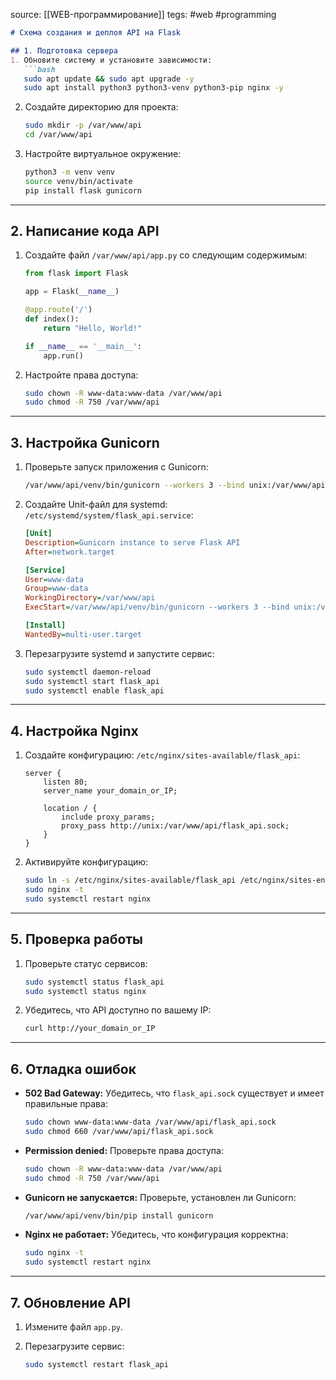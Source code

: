 source:  [[WEB-программирование]]
tegs: #web #programming

```markdown
# Схема создания и деплоя API на Flask

## 1. Подготовка сервера
1. Обновите систему и установите зависимости:
   ```bash
   sudo apt update && sudo apt upgrade -y
   sudo apt install python3 python3-venv python3-pip nginx -y
```

2. Создайте директорию для проекта:
    
    ```bash
    sudo mkdir -p /var/www/api
    cd /var/www/api
    ```
    
3. Настройте виртуальное окружение:
    
    ```bash
    python3 -m venv venv
    source venv/bin/activate
    pip install flask gunicorn
    ```
    

---

## 2. Написание кода API

1. Создайте файл `/var/www/api/app.py` со следующим содержимым:
    
    ```python
    from flask import Flask
    
    app = Flask(__name__)
    
    @app.route('/')
    def index():
        return "Hello, World!"
    
    if __name__ == '__main__':
        app.run()
    ```
    
2. Настройте права доступа:
    
    ```bash
    sudo chown -R www-data:www-data /var/www/api
    sudo chmod -R 750 /var/www/api
    ```
    

---

## 3. Настройка Gunicorn

1. Проверьте запуск приложения с Gunicorn:
    
    ```bash
    /var/www/api/venv/bin/gunicorn --workers 3 --bind unix:/var/www/api/flask_api.sock app:app
    ```
    
2. Создайте Unit-файл для systemd: `/etc/systemd/system/flask_api.service`:
    
    ```ini
    [Unit]
    Description=Gunicorn instance to serve Flask API
    After=network.target
    
    [Service]
    User=www-data
    Group=www-data
    WorkingDirectory=/var/www/api
    ExecStart=/var/www/api/venv/bin/gunicorn --workers 3 --bind unix:/var/www/api/flask_api.sock app:app
    
    [Install]
    WantedBy=multi-user.target
    ```
    
3. Перезагрузите systemd и запустите сервис:
    
    ```bash
    sudo systemctl daemon-reload
    sudo systemctl start flask_api
    sudo systemctl enable flask_api
    ```
    

---

## 4. Настройка Nginx

1. Создайте конфигурацию: `/etc/nginx/sites-available/flask_api`:
    
    ```nginx
    server {
        listen 80;
        server_name your_domain_or_IP;
    
        location / {
            include proxy_params;
            proxy_pass http://unix:/var/www/api/flask_api.sock;
        }
    }
    ```
    
2. Активируйте конфигурацию:
    
    ```bash
    sudo ln -s /etc/nginx/sites-available/flask_api /etc/nginx/sites-enabled
    sudo nginx -t
    sudo systemctl restart nginx
    ```
    

---

## 5. Проверка работы

1. Проверьте статус сервисов:
    
    ```bash
    sudo systemctl status flask_api
    sudo systemctl status nginx
    ```
    
2. Убедитесь, что API доступно по вашему IP:
    
    ```bash
    curl http://your_domain_or_IP
    ```
    

---

## 6. Отладка ошибок

- **502 Bad Gateway:** Убедитесь, что `flask_api.sock` существует и имеет правильные права:
    
    ```bash
    sudo chown www-data:www-data /var/www/api/flask_api.sock
    sudo chmod 660 /var/www/api/flask_api.sock
    ```
    
- **Permission denied:** Проверьте права доступа:
    
    ```bash
    sudo chown -R www-data:www-data /var/www/api
    sudo chmod -R 750 /var/www/api
    ```
    
- **Gunicorn не запускается:** Проверьте, установлен ли Gunicorn:
    
    ```bash
    /var/www/api/venv/bin/pip install gunicorn
    ```
    
- **Nginx не работает:** Убедитесь, что конфигурация корректна:
    
    ```bash
    sudo nginx -t
    sudo systemctl restart nginx
    ```
    

---

## 7. Обновление API

1. Измените файл `app.py`.
2. Перезагрузите сервис:
    
    ```bash
    sudo systemctl restart flask_api
    ```